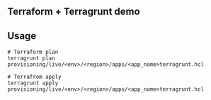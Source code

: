 ## Terraform + Terragrunt demo


## Usage

```
# Terraform plan
terragrunt plan provisioning/live/<env>/<region>/apps/<app_name>terragrunt.hcl

# Terrafrom apply
terragrunt apply provisioning/live/<env>/<region>/apps/<app_name>terragrunt.hcl
```